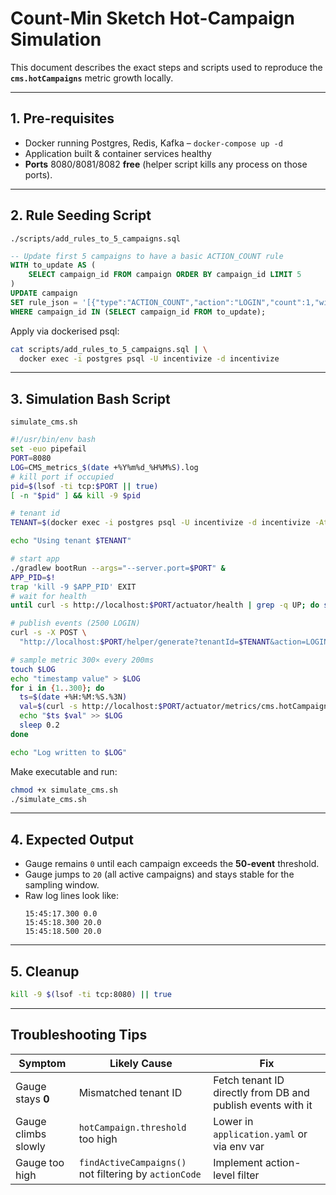 # Count-Min Sketch Hot-Campaign Simulation

This document describes the exact steps and scripts used to reproduce the **`cms.hotCampaigns`** metric growth locally.

---

## 1. Pre-requisites

* Docker running Postgres, Redis, Kafka – `docker-compose up -d`
* Application built & container services healthy
* **Ports** 8080/8081/8082 **free** (helper script kills any process on those ports).

---

## 2. Rule Seeding Script

`./scripts/add_rules_to_5_campaigns.sql`
```sql
-- Update first 5 campaigns to have a basic ACTION_COUNT rule
WITH to_update AS (
    SELECT campaign_id FROM campaign ORDER BY campaign_id LIMIT 5
)
UPDATE campaign
SET rule_json = '[{"type":"ACTION_COUNT","action":"LOGIN","count":1,"windowDays":1}]'::jsonb
WHERE campaign_id IN (SELECT campaign_id FROM to_update);
```

Apply via dockerised psql:
```bash
cat scripts/add_rules_to_5_campaigns.sql | \
  docker exec -i postgres psql -U incentivize -d incentivize
```

---

## 3. Simulation Bash Script

`simulate_cms.sh`
```bash
#!/usr/bin/env bash
set -euo pipefail
PORT=8080
LOG=CMS_metrics_$(date +%Y%m%d_%H%M%S).log
# kill port if occupied
pid=$(lsof -ti tcp:$PORT || true)
[ -n "$pid" ] && kill -9 $pid

# tenant id
TENANT=$(docker exec -i postgres psql -U incentivize -d incentivize -At -c "select tenant_id from campaign limit 1")

echo "Using tenant $TENANT"

# start app
./gradlew bootRun --args="--server.port=$PORT" &
APP_PID=$!
trap 'kill -9 $APP_PID' EXIT
# wait for health
until curl -s http://localhost:$PORT/actuator/health | grep -q UP; do sleep 1; done

# publish events (2500 LOGIN)
curl -s -X POST \
  "http://localhost:$PORT/helper/generate?tenantId=$TENANT&action=LOGIN&count=2500" >/dev/null

# sample metric 300× every 200ms
touch $LOG
echo "timestamp value" > $LOG
for i in {1..300}; do
  ts=$(date +%H:%M:%S.%3N)
  val=$(curl -s http://localhost:$PORT/actuator/metrics/cms.hotCampaigns | jq -r '.measurements[0].value')
  echo "$ts $val" >> $LOG
  sleep 0.2
done

echo "Log written to $LOG"
```

Make executable and run:
```bash
chmod +x simulate_cms.sh
./simulate_cms.sh
```

---

## 4. Expected Output

* Gauge remains `0` until each campaign exceeds the **50-event** threshold.
* Gauge jumps to `20` (all active campaigns) and stays stable for the sampling window.
* Raw log lines look like:
  ```text
  15:45:17.300 0.0
  15:45:18.300 20.0
  15:45:18.500 20.0
  ```

---

## 5. Cleanup

```bash
kill -9 $(lsof -ti tcp:8080) || true
```

---

## Troubleshooting Tips

| Symptom | Likely Cause | Fix |
|---------|--------------|-----|
| Gauge stays **0** | Mismatched tenant ID | Fetch tenant ID directly from DB and publish events with it |
| Gauge climbs slowly | `hotCampaign.threshold` too high | Lower in `application.yaml` or via env var |
| Gauge too high | `findActiveCampaigns()` not filtering by `actionCode` | Implement action-level filter |
